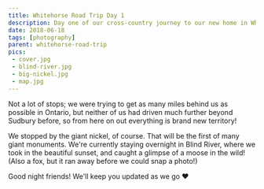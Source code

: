 ```yaml
---
title: Whitehorse Road Trip Day 1
description: Day one of our cross-country journey to our new home in Whitehorse
date: 2018-06-18
tags: [photography]
parent: whitehorse-road-trip
pics:
 - cover.jpg
 - blind-river.jpg
 - big-nickel.jpg
 - map.jpg
---
```

Not a lot of stops; we were trying to get as many miles behind us as possible in Ontario, but neither of us had driven much further beyond Sudbury before, so from here on out everything is brand new territory!

We stopped by the giant nickel, of course. That will be the first of many giant monuments. We're currently staying overnight in Blind River, where we took in the beautiful sunset, and caught a glimpse of a moose in the wild! (Also a fox, but it ran away before we could snap a photo!)

Good night friends! We'll keep you updated as we go ♥